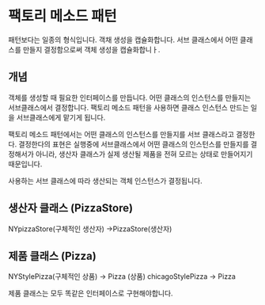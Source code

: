 # 팩토리 메소드 패턴
패턴보다는 일종의 형식입니다.
객채 생성을 캡슐화합니다.
서브 클래스에서 어떤 클래스를 만들지 결정함으로써 객체 생성을 캡슐화합니ㅏ.
## 개념
객체를 생성할 때 필요한 인터페이스를 만듭니다.
어떤 클래스의 인스턴스를 만들지는 서브클래스에서 결정합니다.
팩토리 메소드 패턴을 사용하면 클래스 인스턴스 만드는 일을 서브클래스에게 맡기게 됩니다.


팩토리 메소드 패턴에서는 어떤 클래스의 인스턴스를 만들지를 서브 클래스라고 결정한다.
결정한다의 표현은 실행중에 서브클래스에서 어떤 클래스의 인스턴스를 만들지를 결정해서가 아니라,
생산자 클래스가 실제 생산될 제품을 전혀 모르는 상태로 만들어지기 때문입니다.

사용하는 서브 클래스에 따라 생산되는 객체 인스턴스가 결정됩니다.



## 생산자 클래스 (PizzaStore)
NYpizzaStore(구체적인 생산자) ->PizzaStore(생산자)

## 제품 클래스 (Pizza)
NYStylePizza(구체적인 상품) -> Pizza (상품)
chicagoStylePizza -> Pizza

제품 클래스는 모두 똑같은 인터페이스로 구현해야합니다.
